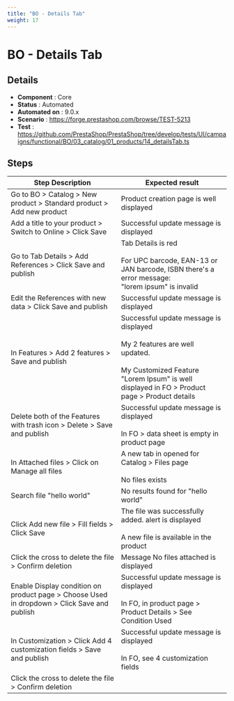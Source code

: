```yaml
---
title: "BO - Details Tab"
weight: 17
---
```


# BO - Details Tab
## Details
* **Component** : Core
* **Status** : Automated
* **Automated on** : 9.0.x
* **Scenario** : https://forge.prestashop.com/browse/TEST-5213
* **Test** : https://github.com/PrestaShop/PrestaShop/tree/develop/tests/UI/campaigns/functional/BO/03_catalog/01_products/14_detailsTab.ts

## Steps
| Step Description | Expected result |
| ----- | ----- |
| Go to BO > Catalog > New product > Standard product > Add new product | Product creation page is well displayed |
| Add a title to your product > Switch to Online > Click Save | Successful update message is displayed |
| Go to Tab Details > Add References > Click Save and publish | Tab Details is red<br><br>For UPC barcode, EAN-13 or JAN barcode, ISBN there's a error message:<br>"lorem ipsum" is invalid |
| Edit the References with new data > Click Save and publish | Successful update message is displayed |
| In Features > Add 2 features > Save and publish | Successful update message is displayed<br><br>My 2 features are well updated.<br><br>My Customized Feature "Lorem Ipsum" is well displayed in FO > Product page > Product details |
| Delete both of the Features with trash icon > Delete > Save and publish | Successful update message is displayed<br><br>In FO > data sheet is empty in product page |
| In Attached files > Click on Manage all files | A new tab in opened for Catalog > Files page<br><br>No files exists |
| Search file "hello world" | No results found for "hello world" |
| Click Add new file > Fill fields > Click Save | The file was successfully added. alert is displayed<br><br>A new file is available in the product |
| Click the cross to delete the file > Confirm deletion | Message No files attached is displayed |
| Enable Display condition on product page > Choose Used in dropdown > Click Save and publish | Successful update message is displayed<br><br>In FO, in product page > Product Details > See Condition Used |
| In Customization > Click Add 4 customization fields > Save and publish | Successful update message is displayed<br><br>In FO, see 4 customization fields |
| Click the cross to delete the file > Confirm deletion |  |
